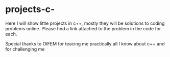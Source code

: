 # projects-c-
Here I will show little projects in c++, mostly they will be solutions to coding problems online.
Please find a link attached to the problem in the code for each.



Special thanks to OIFEM for teacing me practically all I know about c++ and for challenging me
